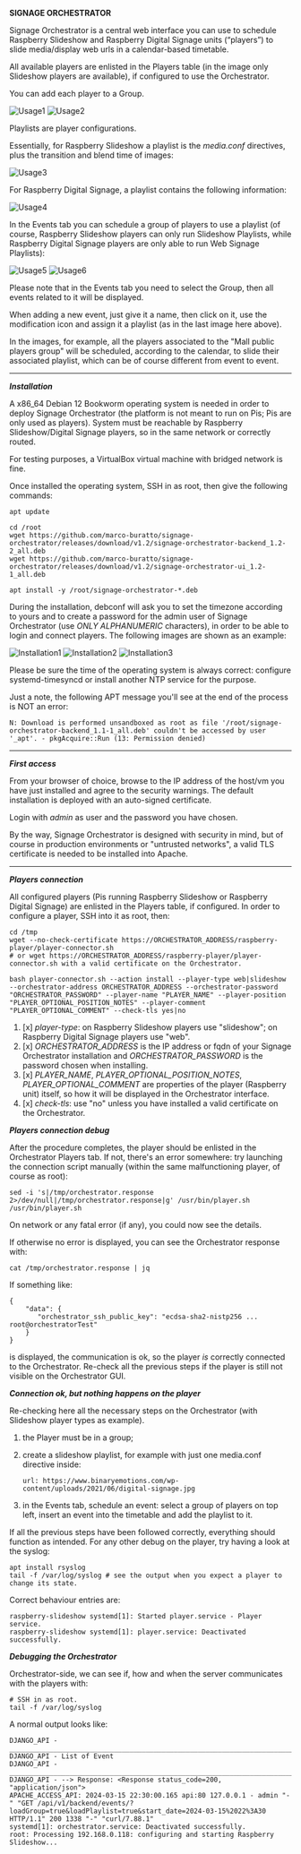 **SIGNAGE ORCHESTRATOR** 

Signage Orchestrator is a central web interface you can use to schedule Raspberry Slideshow and Raspberry Digital Signage units (“players”) to slide media/display web urls in a calendar-based timetable.

All available players are enlisted in the Players table (in the image only Slideshow players are available), if configured to use the Orchestrator.

You can add each player to a Group.

![Usage1](docs/usage/players.png)
![Usage2](docs/usage/groups.png)

Playlists are player configurations. 

Essentially, for Raspberry Slideshow a playlist is the <em>media.conf</em> directives, plus the transition and blend time of images:

![Usage3](docs/usage/slideshow.playlists.png)

For Raspberry Digital Signage, a playlist contains the following information:

![Usage4](docs/usage/web.playlists.png)

In the Events tab you can schedule a group of players to use a playlist (of course, Raspberry Slideshow players can only run Slideshow Playlists, while Raspberry Digital Signage players are only able to run Web Signage Playlists):

![Usage5](docs/usage/events.png)
![Usage6](docs/usage/events.detail.png)

Please note that in the Events tab you need to select the Group, then all events related to it will be displayed.

When adding a new event, just give it a name, then click on it, use the modification icon and assign it a playlist (as in the last image here above). 

In the images, for example, all the players associated to the "Mall public players group" will be scheduled, according to the calendar, to slide their associated playlist, which can be of course different from event to event.

------------

***Installation***

A x86_64 Debian 12 Bookworm operating system is needed in order to deploy Signage Orchestrator (the platform is not meant to run on Pis; Pis are only used as players).
System must be reachable by Raspberry Slideshow/Digital Signage players, so in the same network or correctly routed.

For testing purposes, a VirtualBox virtual machine with bridged network is fine.

Once installed the operating system, SSH in as root, then give the following commands:

    apt update

    cd /root
    wget https://github.com/marco-buratto/signage-orchestrator/releases/download/v1.2/signage-orchestrator-backend_1.2-2_all.deb
    wget https://github.com/marco-buratto/signage-orchestrator/releases/download/v1.2/signage-orchestrator-ui_1.2-1_all.deb

    apt install -y /root/signage-orchestrator-*.deb

During the installation, debconf will ask you to set the timezone according to yours and to create a password for the admin user of Signage Orchestrator (use *ONLY ALPHANUMERIC* characters), in order to be able to login and connect players.
The following images are shown as an example:

![Installation1](docs/installation/install.1.png)
![Installation2](docs/installation/install.2.png)
![Installation3](docs/installation/install.3.png)

Please be sure the time of the operating system is always correct: configure systemd-timesyncd or install another NTP service for the purpose.

Just a note, the following APT message you'll see at the end of the process is NOT an error:

    N: Download is performed unsandboxed as root as file '/root/signage-orchestrator-backend_1.1-1_all.deb' couldn't be accessed by user '_apt'. - pkgAcquire::Run (13: Permission denied)

------------

***First access***

From your browser of choice, browse to the IP address of the host/vm you have just installed and agree to the security warnings. 
The default installation is deployed with an auto-signed certificate.

Login with *admin* as user and the password you have chosen.

By the way, Signage Orchestrator is designed with security in mind, but of course in production environments or "untrusted networks", a valid TLS certificate is needed to be installed into Apache.

------------

***Players connection***

All configured players (Pis running Raspberry Slideshow or Raspberry Digital Signage) are enlisted in the Players table, if configured.
In order to configure a player, SSH into it as root, then:

    cd /tmp
    wget --no-check-certificate https://ORCHESTRATOR_ADDRESS/raspberry-player/player-connector.sh
    # or wget https://ORCHESTRATOR_ADDRESS/raspberry-player/player-connector.sh with a valid certificate on the Orchestrator.

    bash player-connector.sh --action install --player-type web|slideshow --orchestrator-address ORCHESTRATOR_ADDRESS --orchestrator-password "ORCHESTRATOR_PASSWORD" --player-name "PLAYER_NAME" --player-position "PLAYER_OPTIONAL_POSITION_NOTES" --player-comment "PLAYER_OPTIONAL_COMMENT" --check-tls yes|no

1. [x] *player-type*: on Raspberry Slideshow players use "slideshow"; on Raspberry Digital Signage players use "web".
2. [x] *ORCHESTRATOR_ADDRESS* is the IP address or fqdn of your Signage Orchestrator installation and *ORCHESTRATOR_PASSWORD* is the password chosen when installing.
3. [x] *PLAYER_NAME*, *PLAYER_OPTIONAL_POSITION_NOTES*, *PLAYER_OPTIONAL_COMMENT* are properties of the player (Raspberry unit) itself, so how it will be displayed in the Orchestrator interface.
4. [x] *check-tls*: use "no" unless you have installed a valid certificate on the Orchestrator.

***Players connection debug***

After the procedure completes, the player should be enlisted in the Orchestrator Players tab.
If not, there's an error somewhere: try launching the connection script manually (within the same malfunctioning player, of course as root):

    sed -i 's|/tmp/orchestrator.response 2>/dev/null|/tmp/orchestrator.response|g' /usr/bin/player.sh
    /usr/bin/player.sh

On network or any fatal error (if any), you could now see the details.

If otherwise no error is displayed, you can see the Orchestrator response with:

    cat /tmp/orchestrator.response | jq

If something like:

    {
        "data": {
           "orchestrator_ssh_public_key": "ecdsa-sha2-nistp256 ... root@orchestratorTest"
        } 
    }

is displayed, the communication is ok, so the player *is* correctly connected to the Orchestrator. Re-check all the previous steps if the player is still not visible on the Orchestrator GUI.

***Connection ok, but nothing happens on the player***

Re-checking here all the necessary steps on the Orchestrator (with Slideshow player types as example).
1. the Player must be in a group;
2. create a slideshow playlist, for example with just one media.conf directive inside:

       url: https://www.binaryemotions.com/wp-content/uploads/2021/06/digital-signage.jpg
3. in the Events tab, schedule an event: select a group of players on top left, insert an event into the timetable and add the playlist to it.

If all the previous steps have been followed correctly, everything should function as intended.
For any other debug on the player, try having a look at the syslog:

    apt install rsyslog
    tail -f /var/log/syslog # see the output when you expect a player to change its state.

Correct behaviour entries are:

    raspberry-slideshow systemd[1]: Started player.service - Player service.
    raspberry-slideshow systemd[1]: player.service: Deactivated successfully.

***Debugging the Orchestrator***

Orchestrator-side, we can see if, how and when the server communicates with the players with:

    # SSH in as root.
    tail -f /var/log/syslog

A normal output looks like:

    DJANGO_API - ________________________________________________________________________________
    DJANGO_API - List of Event
    DJANGO_API - ________________________________________________________________________________
    DJANGO_API - --> Response: <Response status_code=200, "application/json">
    APACHE_ACCESS_API: 2024-03-15 22:30:00.165 api:80 127.0.0.1 - admin "-" "GET /api/v1/backend/events/?loadGroup=true&loadPlaylist=true&start_date=2024-03-15%2022%3A30 HTTP/1.1" 200 1338 "-" "curl/7.88.1"
    systemd[1]: orchestrator.service: Deactivated successfully.
    root: Processing 192.168.0.118: configuring and starting Raspberry Slideshow...
